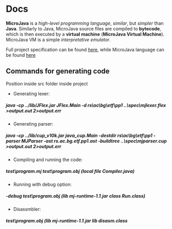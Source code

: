 # Docs
**MicroJava** is a *high-level programming language*, *similar*, but *simpler* than **Java**.
Similarly to Java, MicroJava source files are compiled to **bytecode**, which is then executed by a **virtual machine** (**MicroJava Virtual Machine**). MicroJava VM is a simple *interpretative emulator*.

Full project specification can be found [here](https://github.com/stefcon/microjava-compiler/CompilerSpecification.pdf), while MicroJava language can be found [here](https://github.com/stefcon/microjava-compiler/MicroJavaSpecification.pdf)

## Commands for generating code
Position inside src folder inside project
- Generating lexer:
##### java -cp ../lib/JFlex.jar JFlex.Main -d rs\ac\bg\etf\pp1 ..\spec\mjlexer.flex >output.out 2>output.err
 - Generating parser:
##### java -cp ../lib/cup_v10k.jar java_cup.Main -destdir rs\ac\bg\etf\pp1 -parser MJParser -ast rs.ac.bg.etf.pp1.ast -buildtree ..\spec\mjparser.cup >output.out 2>output.err
 - Compiling and running the code:
##### test\program.mj test\program.obj (local file Compiler.java)
 - Running with debug option:
##### -debug test\program.obj (lib mj-runtime-1.1.jar class Run.class)
 - Disassmbler:
##### test\program.obj (lib mj-runtime-1.1.jar lib disasm.class
